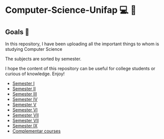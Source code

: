 # Computer-Science-Unifap 💻 💾

## Goals 🏁

In this repository, I have been uploading all the important things to whom is studying Computer Science

The subjects are sorted by semester.

I hope the content of this repository can be useful for college students or curious of knowledge.
Enjoy!

* [Semester I](https://github.com/gabrielfelipeassuncaodesouza/Computer-Science-Unifap/tree/main/SemI)
* [Semester II](#)
* [Semester III](#)
* [Semester IV](#)
* [Semester V](#)
* [Semester VI](#)
* [Semester VII](#)
* [Semester VII](#)
* [Semester IX](#)
* [Complementar courses](https://github.com/gabrielfelipeassuncaodesouza/Computer-Science-Unifap/tree/main/complementar_courses)

